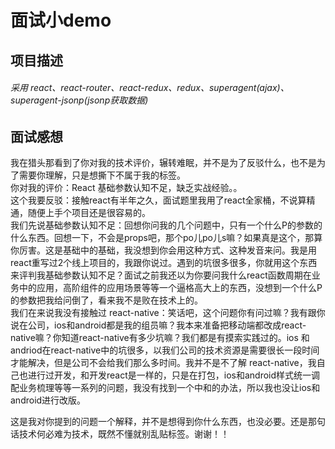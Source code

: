 # 面试小demo
## 
## 项目描述
###### 采用 react、react-router、react-redux、redux、superagent(ajax)、superagent-jsonp(jsonp获取数据)
## 
## 面试感想
我在猎头那看到了你对我的技术评价，辗转难眠，并不是为了反驳什么，也不是为了需要你理解，只是想撕下不属于我的标签。<br/>
你对我的评价：React 基础参数认知不足，缺乏实战经验。。<br/>
这个我要反驳：接触react有半年之久，面试题里我用了react全家桶，不说算精通，随便上手个项目还是很容易的。<br/>
我们先说基础参数认知不足：回想你问我的几个问题中，只有一个什么P的参数的什么东西。回想一下，不会是props吧，那个po儿po儿s嘛？如果真是这个，那算你厉害。这是基础中的基础，我没想到你会用这种方式、这种发音来问。我是用react重写过2个线上项目的，我跟你说过。遇到的坑很多很多，你就用这个东西来评判我基础参数认知不足？面试之前我还以为你要问我什么react函数周期在业务中的应用，高阶组件的应用场景等等一个逼格高大上的东西，没想到一个什么P的参数把我给问倒了，看来我不是败在技术上的。<br/>
我们在来说我没有接触过 react-native：笑话吧，这个问题你有问过嘛？我有跟你说在公司，ios和android都是我的组员嘛？我本来准备把移动端都改成react-native嘛？你知道react-native有多少坑嘛？我们都是有摸索实践过的。ios 和 andriod在react-native中的坑很多，以我们公司的技术资源是需要很长一段时间才能解决，但是公司不会给我们那么多时间。我并不是不了解 react-native，我自己也进行过开发，和开发react是一样的，只是在打包，ios和android样式统一调配业务梳理等等一系列的问题，我没有找到一个中和的办法，所以我也没让ios和android进行改版。<br/>

这是我对你提到的问题一个解释，并不是想得到你什么东西，也没必要。还是那句话技术何必难为技术，既然不懂就别乱贴标签。谢谢！！
